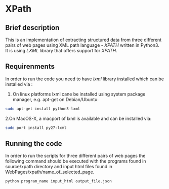 # XPath
## Brief description


This is an implementation of extracting structured data from three different pairs of web pages using XML path language - *XPATH* written in Python3.  
It is using *LXML* library that offers support for *XPATH*.

## Requirenments
In order to run the code you need to have *lxml* library installed which can be installed via :
1. On linux platforms lxml cane be installed using system package manager, e.g. apt-get on Debian/Ubuntu: 
```bash
sudo apt-get install python3-lxml
```
2.On MacOS-X, a macport of lxml is available and can be installed via:
```bash
sudo port install py27-lxml 
```

## Running the code
In order to run the scripts for three different pairs of web pages the following command should be executed with the programs found in source/xpath directory and input html files found in WebPages/xpath/name_of_selected_page. 
```bash
python program_name input_html output_file.json
```

